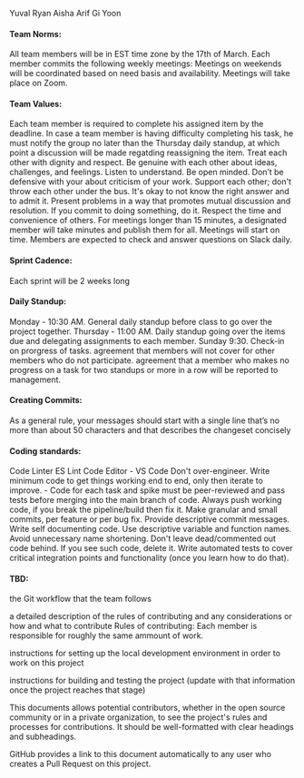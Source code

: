 
Yuval
Ryan
Aisha
Arif
Gi Yoon


#### Team Norms:

All team members will be in EST time zone by the 17th of March.
Each member commits the following weekly meetings:
Meetings on weekends will be coordinated based on need basis and availability.
Meetings will take place on Zoom.

#### Team Values:

Each team member is required to complete his assigned item by the deadline. In case a team member is having difficulty completing his task, he must notify the group no later than the Thursday daily standup, at which point a discussion will be made regatding reassigning the item.
Treat each other with dignity and respect.
Be genuine with each other about ideas, challenges, and feelings.
Listen to understand.
Be open minded.
Don’t be defensive with your about criticism of your work.
Support each other; don't throw each other under the bus.
It's okay to not know the right answer and to admit it.
Present problems in a way that promotes mutual discussion and resolution.
If you commit to doing something, do it.
Respect the time and convenience of others.
For meetings longer than 15 minutes, a designated member will take minutes and publish them for all.
Meetings will start on time.
Members are expected to check and answer questions on Slack daily.

#### Sprint Cadence:

Each sprint will be 2 weeks long

#### Daily Standup:

Monday - 10:30 AM. General daily standup before class to go over the project together.
Thursday - 11:00 AM. Daily standup going over the items due and delegating assignments to each member.
Sunday 9:30. Check-in on prorgress of tasks.
agreement that members will not cover for other members who do not participate.
agreement that a member who makes no progress on a task for two standups or more in a row will be reported to management.

#### Creating Commits:
As a general rule, your messages should start with a single line that’s no more than about 50 characters and that describes the changeset concisely
 

#### Coding standards:

Code Linter ES Lint
Code Editor - VS Code
Don't over-engineer. Write minimum code to get things working end to end, only then iterate to improve. - Code for each task and spike must be peer-reviewed and pass tests before merging into the main branch of code.
Always push working code, if you break the pipeline/build then fix it.
Make granular and small commits, per feature or per bug fix.
Provide descriptive commit messages.
Write self documenting code. Use descriptive variable and function names. Avoid unnecessary name shortening.
Don't leave dead/commented out code behind. If you see such code, delete it.
Write automated tests to cover critical integration points and functionality (once you learn how to do that).


#### TBD:

the Git workflow that the team follows

a detailed description of the rules of contributing and any considerations or how and what to contribute
Rules of contributing:
Each member is responsible for roughly the same ammount of work. 

instructions for setting up the local development environment in order to work on this project

instructions for building and testing the project (update with that information once the project reaches that stage)

This documents allows potential contributors, whether in the open source community or in a private organization, to see the project's rules and processes for contributions. It should be well-formatted with clear headings and subheadings.

GitHub provides a link to this document automatically to any user who creates a Pull Request on this project.
